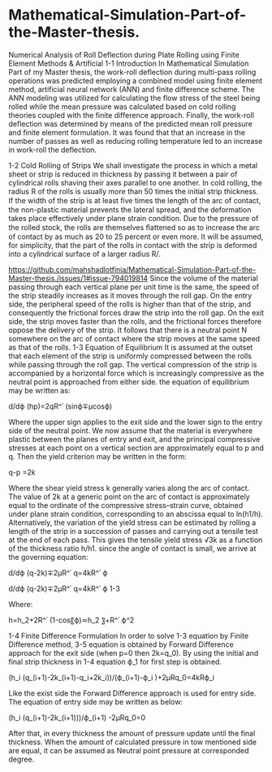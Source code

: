# Mathematical-Simulation-Part-of-the-Master-thesis.
Numerical Analysis of Roll Deflection during Plate Rolling using Finite Element Methods &amp; Artificial
1-1 Introduction
In Mathematical Simulation Part of my Master thesis, the work-roll deflection during multi-pass rolling operations was predicted employing a combined model using finite element method, artificial neural network (ANN) and finite difference scheme. The ANN modeling was utilized for calculating the flow stress of the steel being rolled while the mean pressure was calculated based on cold rolling theories coupled with the finite difference approach. Finally, the work-roll deflection was determined by means of the predicted mean roll pressure and finite element formulation.  It was found that that an increase in the number of passes as well as reducing rolling temperature led to an increase in work-roll the deflection.

1-2 Cold Rolling of Strips
We shall investigate the process in which a metal sheet or strip is reduced in thickness by passing it between a pair of cylindrical rolls shaving their axes parallel to one another. In cold rolling, the radius R of the rolls is usually more than 50 times the initial strip thickness. If the width of the strip is at least ﬁve times the length of the arc of contact, the non-plastic material prevents the lateral spread, and the deformation takes place effectively under plane strain condition. Due to the pressure of the rolled stock, the rolls are themselves ﬂattened so as to increase the arc of contact by as much as 20 to 25 percent or even more. It will be assumed, for simplicity, that the part of the rolls in contact with the strip is deformed into a cylindrical surface of a larger radius R/.

https://github.com/mahshadlotfinia/Mathematical-Simulation-Part-of-the-Master-thesis./issues/1#issue-794019814
Since the volume of the material passing through each vertical plane per unit time is the same, the speed of the strip steadily increases as it moves through the roll gap. On the entry side, the peripheral speed of the rolls is higher than that of the strip, and consequently the frictional forces draw the strip into the roll gap. On the exit side, the strip moves faster than the rolls, and the frictional forces therefore oppose the delivery of the strip. It follows that there is a neutral point N somewhere on the arc of contact where the strip moves at the same speed as that of the rolls.
1-3 Equation of Equilibrium
It is assumed at the outset that each element of the strip is uniformly compressed between the rolls while passing through the roll gap. The vertical compression of the strip is accompanied by a horizontal force which is increasingly compressive as the neutral point is approached from either side. the equation of equilibrium may be written as:

d/dϕ (hp)=2qR^՛ (sinϕ∓µcosϕ)  

Where the upper sign applies to the exit side and the lower sign to the entry side of the neutral point. We now assume that the material is everywhere plastic between the planes of entry and exit, and the principal compressive stresses at each point on a vertical section are approximately equal to p and q. Then the yield criterion may be written in the form:

q-p =2k

Where the shear yield stress k generally varies along the arc of contact. The value of 2k at a generic point on the arc of contact is approximately equal to the ordinate of the compressive stress–strain curve, obtained under plane strain condition, corresponding to an abscissa equal to ln(h1/h). Alternatively, the variation of the yield stress can be estimated by rolling a length of the strip in a succession of passes and carrying out a tensile test at the end of each pass. This gives the tensile yield stress √3k as a function of the thickness ratio h/h1. since the angle of contact is small, we arrive at the governing equation:

d/dϕ (q-2k)∓2μR^՛ q=4kR^՛ ϕ

d/dϕ (q-2k)∓2μR^՛ q=4kR^՛ ϕ	1-3

Where:

h=h_2+2R^՛ (1-cos⁡〖ϕ)≃h_2 〗+R^՛ ϕ^2

1-4 Finite Difference Formulation
In order to solve 1-3 equation by Finite Difference method, 3-5 equation is obtained by Forward Difference approach for the exit side (when  p=0  then 2k=q_0). By using the initial and final strip thickness in 1-4 equation  ϕ_1 for first step is obtained.

(h_i (q_(i+1)-2k_(i+1)-q_i+2k_i))/(ϕ_(i+1)-ϕ_i )+2μRq_0=4kRϕ_i

Like the exist side the Forward Difference approach is used for entry side. The equation of entry side may be written as below:

(h_i (q_(i+1)-2k_(i+1)))/ϕ_(i+1) -2μRq_0=0

After that, in every thickness the amount of pressure update until the final thickness. When the amount of calculated pressure in tow mentioned side are equal, it can be assumed as Neutral point pressure at corresponded degree. 
